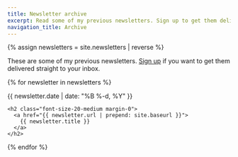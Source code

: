 ```yaml
---
title: Newsletter archive
excerpt: Read some of my previous newsletters. Sign up to get them delivered to your inbox.
navigation_title: Archive
---
```

{% assign newsletters = site.newsletters | reverse %}

These are some of my previous newsletters. [Sign up](/newsletter/) if you want to get them delivered straight to your inbox.

{% for newsletter in newsletters %}
  <div class="margin-bottom-xl">
    <span class="color-gray-700 font-size-12-short">
      {{ newsletter.date | date: "%B %-d, %Y" }}
    </span>

    <h2 class="font-size-20-medium margin-0">
      <a href="{{ newsletter.url | prepend: site.baseurl }}">
        {{ newsletter.title }}
      </a>
    </h2>
  </div>
{% endfor %}
